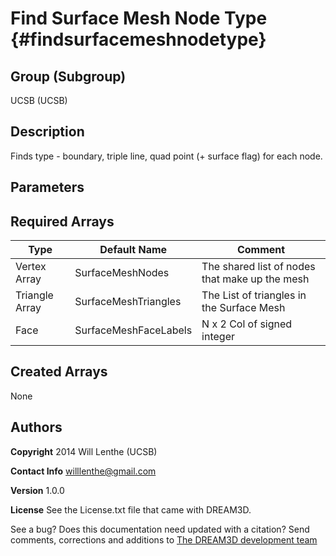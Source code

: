 Find Surface Mesh Node Type {#findsurfacemeshnodetype}
=====

## Group (Subgroup) ##
UCSB (UCSB)


## Description ##
Finds type - boundary, triple line, quad point (+ surface flag) for each node.


## Parameters ##

## Required Arrays ##

| Type | Default Name | Comment |
|------|--------------|---------|
| Vertex Array | SurfaceMeshNodes | The shared list of nodes that make up the mesh |
| Triangle Array | SurfaceMeshTriangles | The List of triangles in the Surface Mesh |
| Face | SurfaceMeshFaceLabels | N x 2 Col of signed integer |


## Created Arrays ##
None

## Authors ##

**Copyright** 2014 Will Lenthe (UCSB)

**Contact Info** willlenthe@gmail.com

**Version** 1.0.0

**License**  See the License.txt file that came with DREAM3D.



See a bug? Does this documentation need updated with a citation? Send comments, corrections and additions to [The DREAM3D development team](mailto:dream3d@bluequartz.net?subject=Documentation%20Correction)

